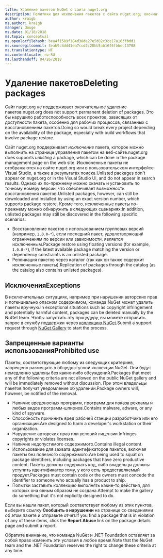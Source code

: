 ```yaml
---
title: Удаление пакетов NuGet с сайта nuget.org
description: Политики для исключения пакетов с сайта nuget.org; окончательное удаление не поддерживается, если только пакеты не нарушают другие политики.
author: kraigb
ms.author: kraigb
manager: douge
ms.date: 01/18/2018
ms.topic: conceptual
ms.openlocfilehash: bea4f1589f184d38da27e5d82c3ce17a183fbdd1
ms.sourcegitcommit: 3eab9c4dd41ea7ccd2c28bb5ab16f6fbbec13708
ms.translationtype: HT
ms.contentlocale: ru-RU
ms.lasthandoff: 04/26/2018
---
```

# <a name="deleting-packages"></a><span data-ttu-id="32f7b-103">Удаление пакетов</span><span class="sxs-lookup"><span data-stu-id="32f7b-103">Deleting packages</span></span>

<span data-ttu-id="32f7b-104">Сайт nuget.org не поддерживает окончательное удаление пакетов.</span><span class="sxs-lookup"><span data-stu-id="32f7b-104">nuget.org does not support permanent deletion of packages.</span></span> <span data-ttu-id="32f7b-105">Это бы нарушило работоспособность всех проектов, зависящих от доступности пакета, особенно для рабочих процессов, связанных с восстановлением пакетов.</span><span class="sxs-lookup"><span data-stu-id="32f7b-105">Doing so would break every project depending on the availability of the package, especially with build workflows that involve package restore.</span></span>

<span data-ttu-id="32f7b-106">Сайт nuget.org поддерживает *исключение* пакета, которое можно выполнить на странице управления пакетом на веб-сайте.</span><span class="sxs-lookup"><span data-stu-id="32f7b-106">nuget.org does supports *unlisting* a package, which can be done in the package management page on the web site.</span></span> <span data-ttu-id="32f7b-107">Исключенные пакеты не отображаются на сайте nuget.org или в пользовательском интерфейсе Visual Studio, а также в результатах поиска.</span><span class="sxs-lookup"><span data-stu-id="32f7b-107">Unlisted packages don't appear on nuget.org or in the Visual Studio UI, and do not appear in search results.</span></span> <span data-ttu-id="32f7b-108">Однако их по-прежнему можно скачать и установить по точному номеру версии, что обеспечивает возможность восстановления пакетов.</span><span class="sxs-lookup"><span data-stu-id="32f7b-108">Unlisted packages, however, can still be downloaded and installed by using an exact version number, which supports package restore.</span></span> <span data-ttu-id="32f7b-109">Кроме того, исключенные пакеты по-прежнему можно обнаружить в следующих сценариях:</span><span class="sxs-lookup"><span data-stu-id="32f7b-109">In addition, unlisted packages may still be discovered in the following specific scenarios:</span></span>

- <span data-ttu-id="32f7b-110">Восстановление пакетов с использованием групповых версий (например, `1.0.0-*`), если последний пакет, удовлетворяющий ограничениям по версии или зависимости, является исключенным.</span><span class="sxs-lookup"><span data-stu-id="32f7b-110">Package restore using floating versions (for example, `1.0.0-*`), if the latest available package matching the version or dependency constraints is an unlisted package.</span></span>
- <span data-ttu-id="32f7b-111">Репликация пакетов через каталог (так как он также содержит исключенные пакеты).</span><span class="sxs-lookup"><span data-stu-id="32f7b-111">Replication of packages through the catalog (as the catalog also contains unlisted packages).</span></span>

## <a name="exceptions"></a><span data-ttu-id="32f7b-112">Исключения</span><span class="sxs-lookup"><span data-stu-id="32f7b-112">Exceptions</span></span>

<span data-ttu-id="32f7b-113">В исключительных ситуациях, например при нарушении авторских прав и потенциально опасном содержимом, команда NuGet может удалить пакеты вручную.</span><span class="sxs-lookup"><span data-stu-id="32f7b-113">In exceptional situations such as copyright infringement and potentially harmful content, packages can be deleted manually by the NuGet team.</span></span> <span data-ttu-id="32f7b-114">Чтобы запустить эту процедуру, вы можете отправить запрос в службу поддержки через [коллекцию NuGet](http://www.nuget.org).</span><span class="sxs-lookup"><span data-stu-id="32f7b-114">Submit a support request through [NuGet Gallery](http://www.nuget.org) to start the process.</span></span>

## <a name="prohibited-use"></a><span data-ttu-id="32f7b-115">Запрещенные варианты использования</span><span class="sxs-lookup"><span data-stu-id="32f7b-115">Prohibited use</span></span>

<span data-ttu-id="32f7b-116">Пакеты, соответствующие любому из следующих критериев, запрещено размещать в общедоступной коллекции NuGet. Они будут немедленно удалены без каких-либо обсуждений.</span><span class="sxs-lookup"><span data-stu-id="32f7b-116">Packages that meet any of the following criteria are not allowed on the public NuGet gallery and will be immediately removed without discussion.</span></span> <span data-ttu-id="32f7b-117">При этом владельцы пакетов получат уведомление об удалении.</span><span class="sxs-lookup"><span data-stu-id="32f7b-117">Package owners will, however, be notified of the removal.</span></span>

- <span data-ttu-id="32f7b-118">Наличие вредоносных программ, программ для показа рекламы и любых видов программ-шпионов.</span><span class="sxs-lookup"><span data-stu-id="32f7b-118">Contains malware, adware, or any kind of spyware.</span></span>
- <span data-ttu-id="32f7b-119">Способность причинить вред рабочей станции разработчика или его организации.</span><span class="sxs-lookup"><span data-stu-id="32f7b-119">Are designed to harm a developer's workstation or their organization.</span></span>
- <span data-ttu-id="32f7b-120">Нарушение авторских прав или условий лицензии.</span><span class="sxs-lookup"><span data-stu-id="32f7b-120">Infringes copyrights or violates licenses.</span></span>
- <span data-ttu-id="32f7b-121">Наличие недопустимого содержимого.</span><span class="sxs-lookup"><span data-stu-id="32f7b-121">Contains illegal content.</span></span>
- <span data-ttu-id="32f7b-122">Использование для захвата идентификаторов пакетов, включая пакеты без полезного содержимого.</span><span class="sxs-lookup"><span data-stu-id="32f7b-122">Are being used to squat on package identifiers, including packages that have zero productive content.</span></span> <span data-ttu-id="32f7b-123">Пакеты должны содержать код, либо владельцы должны уступить идентификатор тому, у кого есть предоставляемый продукт.</span><span class="sxs-lookup"><span data-stu-id="32f7b-123">Packages must contain code or the owners must concede the identifier to someone who actually has a product to ship.</span></span>
- <span data-ttu-id="32f7b-124">Попытки заставить коллекцию выполнять какие-то действия, для которых она явным образом не создана.</span><span class="sxs-lookup"><span data-stu-id="32f7b-124">Attempt to make the gallery do something that it's not explicitly designed to do.</span></span>

<span data-ttu-id="32f7b-125">Если вы нашли пакет, который соответствует любому из этих пунктов, выберите ссылку **Сообщить о нарушении** на странице со сведениями об этом пакете и отправьте отчет.</span><span class="sxs-lookup"><span data-stu-id="32f7b-125">If you find a package that is in violation of any of these items, click the **Report Abuse** link on the package details page and submit a report.</span></span>

<span data-ttu-id="32f7b-126">Обратите внимание, что команда NuGet и .NET Foundation оставляет за собой право изменить эти условия в любое время.</span><span class="sxs-lookup"><span data-stu-id="32f7b-126">Note that the NuGet team and the .NET Foundation reserves the right to change these criteria at any time.</span></span>
